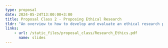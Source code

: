 ```yaml
---
type: proposal
date: 2024-05-24T13:00:00+3:00
title: Proposal Class 2 - Proposing Ethical Research
tldr: "An overview to how to develop and evaluate an ethical research proposal"
links: 
    - url: /static_files/proposal_class/Research_Ethics.pdf
      name: slides 
---
```

